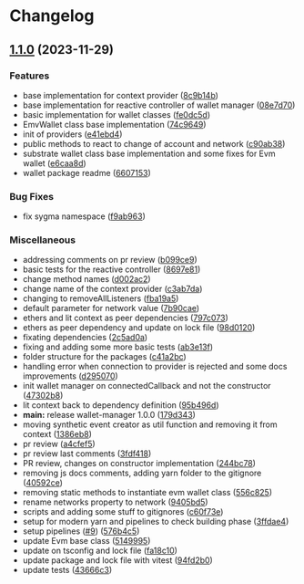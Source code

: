 # Changelog

## [1.1.0](https://github.com/sygmaprotocol/sygma-widget/compare/wallet-manager-v1.0.0...wallet-manager-v1.1.0) (2023-11-29)


### Features

* base implementation for context provider ([8c9b14b](https://github.com/sygmaprotocol/sygma-widget/commit/8c9b14b8b4926bdb31c3fa089786ffce527be6b5))
* base implementation for reactive controller of wallet manager ([08e7d70](https://github.com/sygmaprotocol/sygma-widget/commit/08e7d70d01b775599aa8d6020c250063d108bf9a))
* basic implementation for wallet classes ([fe0dc5d](https://github.com/sygmaprotocol/sygma-widget/commit/fe0dc5d43255085eb1274aa10ea7fc27385fe4a8))
* EmvWallet class base implementation ([74c9649](https://github.com/sygmaprotocol/sygma-widget/commit/74c96492dba784524891dfa04ca3314c69a36370))
* init of providers ([e41ebd4](https://github.com/sygmaprotocol/sygma-widget/commit/e41ebd44e8167f66f5f5b11123b9584cbd27456e))
* public methods to react to change of account and network ([c90ab38](https://github.com/sygmaprotocol/sygma-widget/commit/c90ab380eed82d0b25170dc1021a9951b27660a3))
* substrate wallet class base implementation and some fixes for Evm wallet ([e6caa8d](https://github.com/sygmaprotocol/sygma-widget/commit/e6caa8d4dfdea40fe61f71162740f266ad350be4))
* wallet package readme ([6607153](https://github.com/sygmaprotocol/sygma-widget/commit/6607153da5fde66dfd4ccc9ca684a8a12ef0b0ea))


### Bug Fixes

* fix sygma namespace ([f9ab963](https://github.com/sygmaprotocol/sygma-widget/commit/f9ab9637ea2b797086cee6c0a12b046e3cb2e14c))


### Miscellaneous

* addressing comments on pr review ([b099ce9](https://github.com/sygmaprotocol/sygma-widget/commit/b099ce9d9582c9a4649c290759874fff91e80798))
* basic tests for the reactive controller ([8697e81](https://github.com/sygmaprotocol/sygma-widget/commit/8697e81ff38560cb32172bafaa5f10b8509d7de1))
* change method names ([d002ac2](https://github.com/sygmaprotocol/sygma-widget/commit/d002ac2b97a1b47481bb26763724ba8b34e9d72c))
* change name of the context provider ([c3ab7da](https://github.com/sygmaprotocol/sygma-widget/commit/c3ab7da80b4449a87e2c65828eef6c94252e3015))
* changing to removeAllListeners ([fba19a5](https://github.com/sygmaprotocol/sygma-widget/commit/fba19a544657cf93376edf3ff18c5306fd80a309))
* default parameter for network value ([7b90cae](https://github.com/sygmaprotocol/sygma-widget/commit/7b90caed4962e77bdec05d0a47dba060c1b82b3d))
* ethers and lit context as peer dependencies ([797c073](https://github.com/sygmaprotocol/sygma-widget/commit/797c07323e433947d89d2efba7d6123e017bbd38))
* ethers as peer dependency and update on lock file ([98d0120](https://github.com/sygmaprotocol/sygma-widget/commit/98d012096952fc49e4e1c03cdb3b93d6c270dc9c))
* fixating dependencies ([2c5ad0a](https://github.com/sygmaprotocol/sygma-widget/commit/2c5ad0a993785ef1526fb70c2b0615148444ae99))
* fixing and adding some more basic tests ([ab3e13f](https://github.com/sygmaprotocol/sygma-widget/commit/ab3e13fd913e77655f33bf89d58b025ca9c7e6dc))
* folder structure for the packages ([c41a2bc](https://github.com/sygmaprotocol/sygma-widget/commit/c41a2bcc1647114bdc944f0677e6802fd908e76f))
* handling error when connection to provider is rejected and some docs improvements ([d295070](https://github.com/sygmaprotocol/sygma-widget/commit/d295070b89013e71f3318d57d10c1db1ab18e229))
* init wallet manager on connectedCallback and not the constructor ([47302b8](https://github.com/sygmaprotocol/sygma-widget/commit/47302b808683f31d8bd4b9bd2f22ee37e4c61cac))
* lit context back to dependency definition ([95b496d](https://github.com/sygmaprotocol/sygma-widget/commit/95b496dadacbf56e64d746f6cc0395be78272e32))
* **main:** release wallet-manager 1.0.0 ([179d343](https://github.com/sygmaprotocol/sygma-widget/commit/179d3432616e590cd170a7064633943cf4eeab76))
* moving synthetic event creator as util function and removing it from context ([1386eb8](https://github.com/sygmaprotocol/sygma-widget/commit/1386eb883b80fb5627cadd8227383152841ff0b8))
* pr review ([a4cfef5](https://github.com/sygmaprotocol/sygma-widget/commit/a4cfef54b2e125efe1ef5067ca56ca329fe8b403))
* pr review last comments ([3fdf418](https://github.com/sygmaprotocol/sygma-widget/commit/3fdf41892a217dd596caf8e76051640e6218ac6a))
* PR review, changes on constructor implementation ([244bc78](https://github.com/sygmaprotocol/sygma-widget/commit/244bc78fe97038b84fd569db408708afaec91e78))
* removing js docs comments, adding yarn folder to the gitignore ([40592ce](https://github.com/sygmaprotocol/sygma-widget/commit/40592ce955e3f9162e644329f3bb62e0f0e51362))
* removing static methods to instantiate evm wallet class ([556c825](https://github.com/sygmaprotocol/sygma-widget/commit/556c825b80c4dd6abfcf33c9423837ba83cc5084))
* rename networks property to network ([9405bd5](https://github.com/sygmaprotocol/sygma-widget/commit/9405bd5b207d1e99fa6cb1ae11de9768b97fe913))
* scripts and adding some stuff to gitignores ([c60f73e](https://github.com/sygmaprotocol/sygma-widget/commit/c60f73ebc6c402fdd4a390236cf2cf2c61741ec9))
* setup for modern yarn and pipelines to check building phase ([3ffdae4](https://github.com/sygmaprotocol/sygma-widget/commit/3ffdae46e876b65e160f8ead0eab0aa51796e2f0))
* setup pipelines ([#9](https://github.com/sygmaprotocol/sygma-widget/issues/9)) ([576b4c5](https://github.com/sygmaprotocol/sygma-widget/commit/576b4c59592e83a6c64a7159d0ef5e3f7b812b63))
* update Evm base class ([5149995](https://github.com/sygmaprotocol/sygma-widget/commit/5149995b2a27a1a8c62468d3186a823675d74520))
* update on tsconfig and lock file ([fa18c10](https://github.com/sygmaprotocol/sygma-widget/commit/fa18c10a277326028bea743ca8473c3d01023b83))
* update package and lock file with vitest ([94fd2b0](https://github.com/sygmaprotocol/sygma-widget/commit/94fd2b0e5d26970c0bcdba5993f8a5baeed40edf))
* update tests ([43666c3](https://github.com/sygmaprotocol/sygma-widget/commit/43666c301f7b2215932c6653195ba5959bbba22b))
